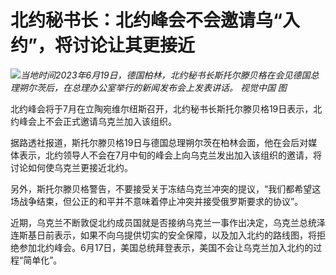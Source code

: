 

# 北约秘书长：北约峰会不会邀请乌“入约”，将讨论让其更接近

![](https://inews.gtimg.com/om_bt/Ok9tZaUuWgF6b58IUwqm-7OvbHGtgx9SNiFWVPg_uUxV0AA/1000)_当地时间2023年6月19日，德国柏林，北约秘书长斯托尔滕贝格在会见德国总理朔尔茨后，在总理办公室举行的新闻发布会上发表讲话。
视觉中国 图_

北约峰会将于7月在立陶宛维尔纽斯召开，北约秘书长斯托尔滕贝格19日表示，北约峰会上不会正式邀请乌克兰加入该组织。

据路透社报道，斯托尔滕贝格19日与德国总理朔尔茨在柏林会面，他在会后对媒体表示，北约领导人不会在7月中旬的峰会上向乌克兰发出加入该组织的邀请，将讨论如何使乌克兰更接近北约。

另外，斯托尔滕贝格警告，不要接受关于冻结乌克兰冲突的提议，“我们都希望这场战争结束，但公正的和平并不意味着停止冲突并接受俄罗斯要求的协议”。

近期，乌克兰不断敦促北约成员国就是否接纳乌克兰一事作出决定，乌克兰总统泽连斯基日前表示，如果不向乌提供切实的安全保障，以及加入北约的路线图，将拒绝参加北约峰会。6月17日，美国总统拜登表示，美国不会让乌克兰加入北约的过程“简单化”。

